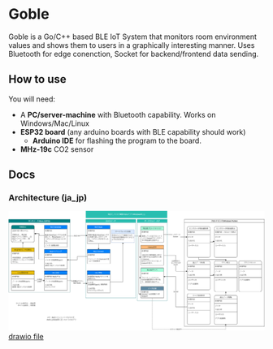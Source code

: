 # Goble
Goble is a Go/C++ based BLE IoT System that monitors room environment values and shows them to users in a graphically interesting manner.
Uses Bluetooth for edge conenction, Socket for backend/frontend data sending.

## How to use
You will need:
- A **PC/server-machine** with Bluetooth capability. Works on Windows/Mac/Linux
- **ESP32 board** (any arduino boards with BLE capability should work)
  - **Arduino IDE** for flashing the program to the board.
- **MHz-19c** CO2 sensor

## Docs
### Architecture (ja_jp)
![architecture diagram](/docs/architecture.drawio.png)
[drawio file](/docs/architecture.drawio)
